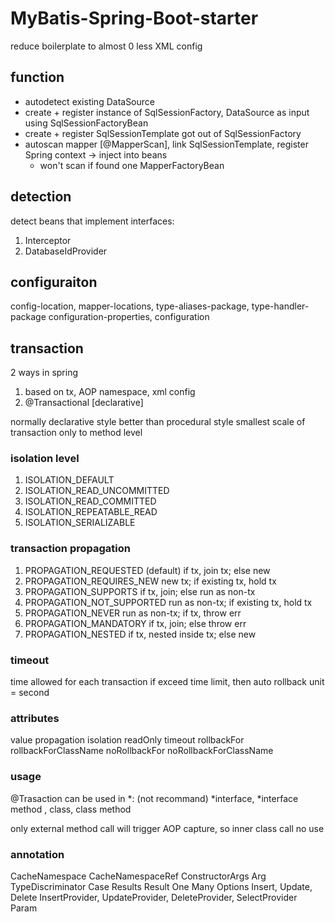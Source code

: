 # MyBatis-Spring-Boot-starter
reduce boilerplate to almost 0
less XML config

## function
- autodetect existing DataSource
- create + register instance of SqlSessionFactory, DataSource as input using SqlSessionFactoryBean
- create + register SqlSessionTemplate got out of SqlSessionFactory
- autoscan mapper [@MapperScan], link SqlSessionTemplate, register Spring context -> inject into beans
  + won't scan if found one MapperFactoryBean

## detection
detect beans that implement interfaces:
1. Interceptor
2. DatabaseIdProvider

## configuraiton
config-location, mapper-locations, type-aliases-package, type-handler-package
configuration-properties, configuration

## transaction
2 ways in spring
1. based on tx, AOP namespace, xml config
2. @Transactional [declarative]

normally declarative style better than procedural style
smallest scale of transaction only to method level

### isolation level
1. ISOLATION_DEFAULT
2. ISOLATION_READ_UNCOMMITTED
3. ISOLATION_READ_COMMITTED
4. ISOLATION_REPEATABLE_READ
5. ISOLATION_SERIALIZABLE

### transaction propagation
1. PROPAGATION_REQUESTED (default)
if tx, join tx; else new
2. PROPAGATION_REQUIRES_NEW
new tx; if existing tx, hold tx
3. PROPAGATION_SUPPORTS
if tx, join; else run as non-tx
4. PROPAGATION_NOT_SUPPORTED
run as non-tx; if existing tx, hold tx
5. PROPAGATION_NEVER
run as non-tx; if tx, throw err
6. PROPAGATION_MANDATORY
if tx, join; else throw err
7. PROPAGATION_NESTED
if tx, nested inside tx; else new

### timeout
time allowed for each transaction
if exceed time limit, then auto rollback
unit = second

### attributes
value
propagation
isolation
readOnly
timeout
rollbackFor
rollbackForClassName
noRollbackFor
noRollbackForClassName

### usage
@Trasaction can be used in
*: (not recommand)
*interface, *interface method , class, class method

only external method call will trigger AOP capture, so inner class call no use

### annotation
CacheNamespace
CacheNamespaceRef
ConstructorArgs
Arg
TypeDiscriminator
Case
Results
Result
One
Many
Options
Insert, Update, Delete
InsertProvider, UpdateProvider, DeleteProvider, SelectProvider
Param













